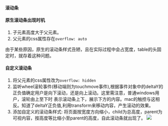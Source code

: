 #### 滚动条

#### 原生滚动条出现时机
1. 子元素高度大于父元素。
2. 父元素的css属性存在`overflow: auto`

由于某些原因，原生的滚动条样式丑陋，且在实际过程中会占宽度，table的头固定时，就存着这种问题。
#### 自定义滚动条
1. 将父元素的css属性改为`overflow: hidden`
2. 监听wheel滚轮事件(移动端则为touchmove事件),根据事件对象中的deltaY的正负值确定用户是向下滚动，还是向上滚动。这里需注意，普通windows用户，滚轮由上至下时
表示滚动条上下，展示下方的内容。mac的触控与这相反。知道了deltaY正负值,利用transform来移动内容，产生滚动的效果。
3. 添加自定义的滚动条样式: 将页面按宽度方向缩小，child为总高度，parent为可视内容，按高度等比缩小至parent的高度，自此滚动条就出现了。
![](https://i.loli.net/2019/05/26/5cea5889c382d72499.png)
